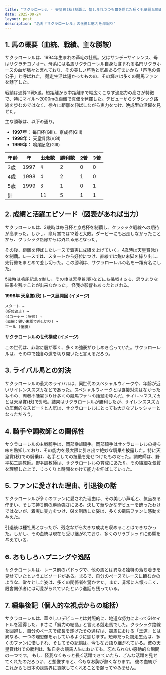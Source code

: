 ```yaml
---
title: "サクラローレル - 天皇賞(秋)制覇と、惜しまれつつも幕を閉じた短くも華麗な競走生活"
date: 2025-09-24
layout: post
description: "名馬『サクラローレル』の伝説と魅力を深堀り"
---
```


## 1. 馬の概要（血統、戦績、主な勝鞍）

サクラローレルは、1994年生まれの芦毛の牡馬。父はサンデーサイレンス、母はサクラチヨノオー。母系には名馬サクラローレル自身も含まれる名門サクラホースの血が脈々と流れており、その美しい芦毛と気品ある佇まいから「芦毛の貴公子」と呼ばれた。  競走生活は短かったものの、その輝きは多くの競馬ファンを魅了した。

戦績は通算11戦5勝。短距離から中距離まで幅広くこなす適応力の高さが特徴で、特にマイル～2000mの距離で真価を発揮した。デビューからクラシック路線を歩むのではなく、徐々に距離を伸ばしながら実力をつけ、晩成型の活躍を見せた。

主な勝鞍は、以下の通り。

* **1997年：** 毎日杯(GIII)、京成杯(GIII)
* **1998年：** 天皇賞(秋)(GI)
* **1999年：**  鳴尾記念(GIII)


| 年齢 | 年 | 出走数 | 勝利数 | 2着 | 3着 |
|---|---|---|---|---|---|
| 3歳 | 1997 | 4 | 2 | 0 | 0 |
| 4歳 | 1998 | 4 | 2 | 1 | 0 |
| 5歳 | 1999 | 3 | 1 | 0 | 1 |
| 計 |  | 11 | 5 | 1 | 1 |


## 2. 成績と活躍エピソード（図表があれば出力）

サクラローレルは、3歳時は毎日杯と京成杯を制覇し、クラシック戦線への期待が高まった。しかし、皐月賞では12着と大敗。ダービーにも出走しなかったことから、クラシック路線からは外れる形となった。

その後、距離を伸ばしたレースで着実に成績を上げていく。4歳時は天皇賞(秋)を制覇。レースでは、スタートから好位につけ、直線では鋭い末脚を繰り出し、先行勢をまとめて差し切った。この勝利は、サクラローレルの名を一躍有名にした。

5歳時は鳴尾記念を制し、その後は天皇賞(春)などにも挑戦するも、思うような結果を残すことが出来なかった。  怪我の影響もあったとされる。


**1998年 天皇賞(秋) レース展開図 (イメージ)**

```
スタート → 
(好位追走) → 
(4コーナー：好位) → 
(直線：鋭い末脚で差し切り) → 
ゴール (優勝)
```


**サクラローレルの世代構成 (イメージ)**

この世代は、非常に層が厚く、多くの強豪がひしめき合っていた。サクラローレルは、その中で独自の道を切り開いたと言えるだろう。


## 3. ライバル馬との対決

サクラローレルの最大のライバルは、同世代のスペシャルウィークや、年齢が近いサイレンススズカなどであった。スペシャルウィークとは直接対決はなかったものの、両者の活躍ぶりは多くの競馬ファンの話題を呼んだ。サイレンススズカとは天皇賞(秋)で対戦。結果はサクラローレルが勝利したが、サイレンススズカの圧倒的なスピードと人気は、サクラローレルにとっても大きなプレッシャーとなっただろう。


## 4. 騎手や調教師との関係性

サクラローレルの主戦騎手は、岡部幸雄騎手。岡部騎手はサクラローレルの持ち味を熟知しており、その能力を最大限に引き出す絶妙な騎乗を披露した。特に天皇賞(秋)での騎乗は、名手としての技量を見せつけたものだった。調教師は、野平祐二調教師。野平調教師は、サクラローレルの育成にあたり、その繊細な気質を理解した上で、じっくりと時間をかけて能力を伸ばしていった。


## 5. ファンに愛された理由、引退後の話

サクラローレルが多くのファンに愛された理由は、その美しい芦毛と、気品ある佇まい、そして持ち前の勝負強さにある。決して華やかなデビューを飾ったわけではないが、着実に実力をつけ、GIを制覇した姿は、多くの競馬ファンに感動を与えた。

引退後は種牡馬となったが、残念ながら大きな成功を収めることはできなかった。しかし、その血統は現在も受け継がれており、多くのサラブレッドに影響を与えている。


## 6. おもしろハプニングや逸話

サクラローレルは、レース前のパドックで、他の馬とは異なる独特の落ち着きを見せていたというエピソードがある。まるで、自分のペースでレースに臨むかのような、堂々とした姿は、多くの関係者を驚かせた。また、非常に人懐っこく、厩舎関係者には可愛がられていたという逸話も残っている。


## 7. 編集後記（個人的な視点からの総括）

サクラローレルは、華々しいデビューとは対照的に、地道な努力によってGIタイトルを獲得した、まさに「努力の結晶」と言える競走馬でした。クラシック路線を回避し、自分のペースで成長を遂げたその過程は、競馬における「王道」とは異なる、一つの理想像を示しているように感じます。短命だった競走生活は、多くのファンに惜しまれ、そしてその記憶は、今もなお語り継がれている。彼の天皇賞(秋)での勝利は、私自身の競馬人生においても、忘れられない感動的な瞬間の一つです。  もし、怪我なくもっと長く活躍できていたら、どんな活躍を見せてくれたのだろうか、と想像すると、今もなお胸が熱くなります。  彼の血統がこれからも日本の競馬界に貢献してくれることを願ってやみません。
